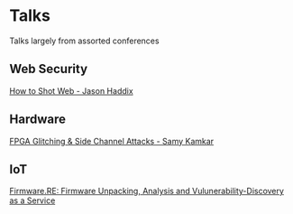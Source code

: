 # Talks

Talks largely from assorted conferences

## Web Security

[How to Shot Web - Jason Haddix](https://www.youtube.com/watch?v=VtFuAH19Qz0)

## Hardware

[FPGA Glitching & Side Channel Attacks - Samy Kamkar](youtube.com/watch?v=oGndiX5tvEk)

## IoT

[Firmware.RE: Firmware Unpacking, Analysis and Vulunerability-Discovery as a Service](youtube.com/watch?v=bfH_Ah5X9v8)